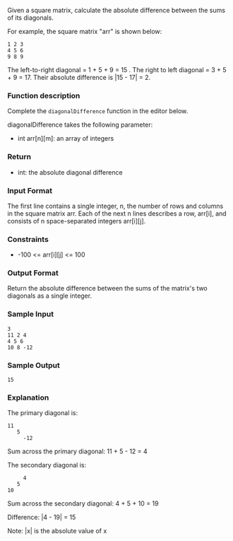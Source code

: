 Given a square matrix, calculate the absolute difference between the sums of its diagonals.

For example, the square matrix "arr" is shown below:

```
1 2 3
4 5 6
9 8 9
```  

The left-to-right diagonal = 1 + 5 + 9 = 15 . The right to left diagonal = 3 + 5 + 9 = 17. 
Their absolute difference is |15 - 17| = 2.

### Function description

Complete the `diagonalDifference` function in the editor below.

diagonalDifference takes the following parameter:

- int arr[n][m]: an array of integers

### Return

- int: the absolute diagonal difference

### Input Format

The first line contains a single integer, n, the number of rows and columns in the square matrix arr.
Each of the next n lines describes a row, arr[i], and consists of n space-separated integers arr[i][j].

### Constraints

- -100 <= arr[i][j] <= 100

### Output Format

Return the absolute difference between the sums of the matrix's two diagonals as a single integer.

### Sample Input

```
3
11 2 4
4 5 6
10 8 -12
```

### Sample Output

```
15
```

### Explanation

The primary diagonal is:

```
11
   5
     -12
```
Sum across the primary diagonal: 11 + 5 - 12 = 4

The secondary diagonal is:
```
     4
   5
10
```
Sum across the secondary diagonal: 4 + 5 + 10 = 19

Difference: |4 - 19| = 15

Note: |x| is the absolute value of x